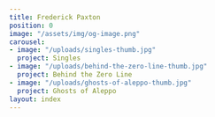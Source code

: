 ```yaml
---
title: Frederick Paxton
position: 0
image: "/assets/img/og-image.png"
carousel:
- image: "/uploads/singles-thumb.jpg"
  project: Singles
- image: "/uploads/behind-the-zero-line-thumb.jpg"
  project: Behind the Zero Line
- image: "/uploads/ghosts-of-aleppo-thumb.jpg"
  project: Ghosts of Aleppo
layout: index
---
```



